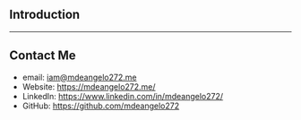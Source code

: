 ## Introduction


---

## Contact Me

* email: iam@mdeangelo272.me
* Website: https://mdeangelo272.me/
* LinkedIn: https://www.linkedin.com/in/mdeangelo272/
* GitHub: https://github.com/mdeangelo272

